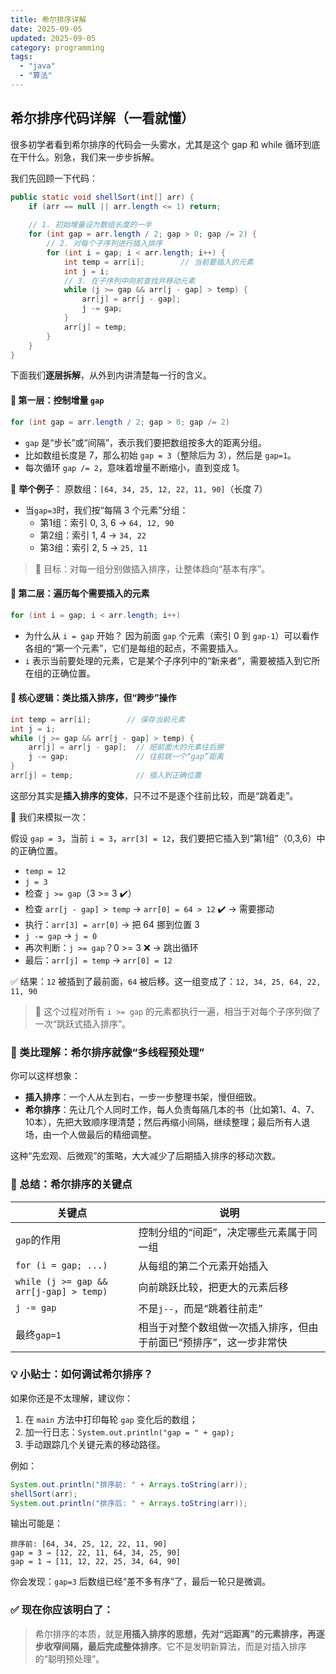 ```yaml
---
title: 希尔排序详解
date: 2025-09-05
updated: 2025-09-05
category: programming
tags:
  - "java"
  - "算法"	
---
```


## 希尔排序代码详解（一看就懂）

很多初学者看到希尔排序的代码会一头雾水，尤其是这个 gap 和 while 循环到底在干什么。别急，我们来一步步拆解。

我们先回顾一下代码：

```java
public static void shellSort(int[] arr) {
    if (arr == null || arr.length <= 1) return;
    
    // 1. 初始增量设为数组长度的一半
    for (int gap = arr.length / 2; gap > 0; gap /= 2) {
        // 2. 对每个子序列进行插入排序
        for (int i = gap; i < arr.length; i++) {
            int temp = arr[i];        // 当前要插入的元素
            int j = i;
            // 3. 在子序列中向前查找并移动元素
            while (j >= gap && arr[j - gap] > temp) {
                arr[j] = arr[j - gap];
                j -= gap;
            }
            arr[j] = temp;
        }
    }
}
```

下面我们**逐层拆解**，从外到内讲清楚每一行的含义。

#### 🔁 第一层：控制增量 `gap`

```java
for (int gap = arr.length / 2; gap > 0; gap /= 2)
```

- `gap` 是“步长”或“间隔”，表示我们要把数组按多大的距离分组。
- 比如数组长度是 7，那么初始 `gap = 3`（整除后为 3），然后是 `gap=1`。
- 每次循环 `gap /= 2`，意味着增量不断缩小，直到变成 1。

📌 **举个例子**：
原数组：`[64, 34, 25, 12, 22, 11, 90]`（长度 7）

- 当`gap=3`时，我们按“每隔 3 个元素”分组：
  - 第1组：索引 0, 3, 6 → `64, 12, 90`
  - 第2组：索引 1, 4 → `34, 22`
  - 第3组：索引 2, 5 → `25, 11`

> 🎯 目标：对每一组分别做插入排序，让整体趋向“基本有序”。 

#### 🔁 第二层：遍历每个需要插入的元素

```java
for (int i = gap; i < arr.length; i++)
```

- 为什么从 `i = gap` 开始？
  因为前面 `gap` 个元素（索引 0 到 `gap-1`）可以看作各组的“第一个元素”，它们是每组的起点，不需要插入。
- `i` 表示当前要处理的元素，它是某个子序列中的“新来者”，需要被插入到它所在组的正确位置。

#### 🔧 核心逻辑：类比插入排序，但“跨步”操作

```java
int temp = arr[i];        // 保存当前元素
int j = i;
while (j >= gap && arr[j - gap] > temp) {
    arr[j] = arr[j - gap];  // 把前面大的元素往后挪
    j -= gap;               // 往前跳一个“gap”距离
}
arr[j] = temp;              // 插入到正确位置
```

这部分其实是**插入排序的变体**，只不过不是逐个往前比较，而是“跳着走”。

🔧 我们来模拟一次：

假设 `gap = 3`，当前 `i = 3`，`arr[3] = 12`，我们要把它插入到“第1组”（0,3,6）中的正确位置。

- `temp = 12`
- `j = 3`
- 检查 `j >= gap`（3 >= 3 ✔️）
- 检查 `arr[j - gap] > temp` → `arr[0] = 64 > 12` ✔️ → 需要挪动
- 执行：`arr[3] = arr[0]` → 把 64 挪到位置 3
- `j -= gap` → `j = 0`
- 再次判断：`j >= gap`？0 >= 3 ❌ → 跳出循环
- 最后：`arr[j] = temp` → `arr[0] = 12`

✅ 结果：`12` 被插到了最前面，`64` 被后移。这一组变成了：`12, 34, 25, 64, 22, 11, 90`

> 🔄 这个过程对所有 `i >= gap` 的元素都执行一遍，相当于对每个子序列做了一次“跳跃式插入排序”。 

### 🧠 类比理解：希尔排序就像“多线程预处理”

你可以这样想象：

- **插入排序**：一个人从左到右，一步一步整理书架，慢但细致。
- **希尔排序**：先让几个人同时工作，每人负责每隔几本的书（比如第1、4、7、10本），先把大致顺序理清楚；然后再缩小间隔，继续整理；最后所有人退场，由一个人做最后的精细调整。

这种“先宏观、后微观”的策略，大大减少了后期插入排序的移动次数。

### 📌 总结：希尔排序的关键点

| 关键点                                  | 说明                                                         |
| --------------------------------------- | ------------------------------------------------------------ |
| `gap`的作用                             | 控制分组的“间距”，决定哪些元素属于同一组                     |
| `for (i = gap; ...)`                    | 从每组的第二个元素开始插入                                   |
| `while (j >= gap && arr[j-gap] > temp)` | 向前跳跃比较，把更大的元素后移                               |
| `j -= gap`                              | 不是`j--`，而是“跳着往前走”                                  |
| 最终`gap=1`                             | 相当于对整个数组做一次插入排序，但由于前面已“预排序”，这一步非常快 |

### 💡 小贴士：如何调试希尔排序？

如果你还是不太理解，建议你：

1. 在 `main` 方法中打印每轮 `gap` 变化后的数组；
2. 加一行日志：`System.out.println("gap = " + gap);`
3. 手动跟踪几个关键元素的移动路径。

例如：

```java
System.out.println("排序前: " + Arrays.toString(arr));
shellSort(arr);
System.out.println("排序后: " + Arrays.toString(arr));
```

输出可能是：

```
排序前: [64, 34, 25, 12, 22, 11, 90]
gap = 3 → [12, 22, 11, 64, 34, 25, 90]
gap = 1 → [11, 12, 22, 25, 34, 64, 90]
```

你会发现：`gap=3` 后数组已经“差不多有序”了，最后一轮只是微调。

### ✅ 现在你应该明白了：

> 希尔排序的本质，就是**用插入排序的思想，先对“远距离”的元素排序，再逐步收窄间隔，最后完成整体排序**。它不是发明新算法，而是对插入排序的“聪明预处理”。 